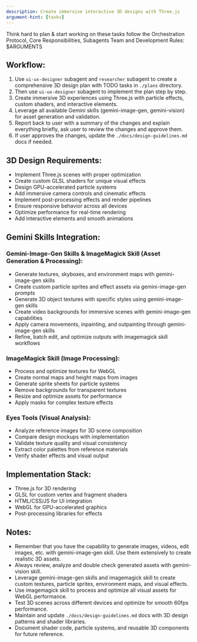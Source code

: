 ```yaml
---
description: Create immersive interactive 3D designs with Three.js
argument-hint: [tasks]
---
```


Think hard to plan & start working on these tasks follow the Orchestration Protocol, Core Responsibilities, Subagents Team and Development Rules:
<tasks>$ARGUMENTS</tasks>

## Workflow:
1. Use `ui-ux-designer` subagent and `researcher` subagent to create a comprehensive 3D design plan with TODO tasks in `./plans` directory.
2. Then use `ui-ux-designer` subagent to implement the plan step by step.
3. Create immersive 3D experiences using Three.js with particle effects, custom shaders, and interactive elements.
4. Leverage all available Gemini skills (gemini-image-gen, gemini-vision) for asset generation and validation.
5. Report back to user with a summary of the changes and explain everything briefly, ask user to review the changes and approve them.
6. If user approves the changes, update the `./docs/design-guidelines.md` docs if needed.

## 3D Design Requirements:
- Implement Three.js scenes with proper optimization
- Create custom GLSL shaders for unique visual effects
- Design GPU-accelerated particle systems
- Add immersive camera controls and cinematic effects
- Implement post-processing effects and render pipelines
- Ensure responsive behavior across all devices
- Optimize performance for real-time rendering
- Add interactive elements and smooth animations

## Gemini Skills Integration:

### Gemini-Image-Gen Skills & ImageMagick Skill (Asset Generation & Processing):
- Generate textures, skyboxes, and environment maps with gemini-image-gen skills
- Create custom particle sprites and effect assets via gemini-image-gen prompts
- Generate 3D object textures with specific styles using gemini-image-gen skills
- Create video backgrounds for immersive scenes with gemini-image-gen capabilities
- Apply camera movements, inpainting, and outpainting through gemini-image-gen skills
- Refine, batch edit, and optimize outputs with imagemagick skill workflows

### ImageMagick Skill (Image Processing):
- Process and optimize textures for WebGL
- Create normal maps and height maps from images
- Generate sprite sheets for particle systems
- Remove backgrounds for transparent textures
- Resize and optimize assets for performance
- Apply masks for complex texture effects

### Eyes Tools (Visual Analysis):
- Analyze reference images for 3D scene composition
- Compare design mockups with implementation
- Validate texture quality and visual consistency
- Extract color palettes from reference materials
- Verify shader effects and visual output

## Implementation Stack:
- Three.js for 3D rendering
- GLSL for custom vertex and fragment shaders
- HTML/CSS/JS for UI integration
- WebGL for GPU-accelerated graphics
- Post-processing libraries for effects

## Notes:
- Remember that you have the capability to generate images, videos, edit images, etc. with gemini-image-gen skill. Use them extensively to create realistic 3D assets.
- Always review, analyze and double check generated assets with gemini-vision skill.
- Leverage gemini-image-gen skills and imagemagick skill to create custom textures, particle sprites, environment maps, and visual effects.
- Use imagemagick skill to process and optimize all visual assets for WebGL performance.
- Test 3D scenes across different devices and optimize for smooth 60fps performance.
- Maintain and update `./docs/design-guidelines.md` docs with 3D design patterns and shader libraries.
- Document shader code, particle systems, and reusable 3D components for future reference.